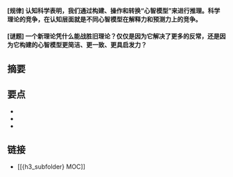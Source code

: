#### [规律] 认知科学表明，我们通过构建、操作和转换“心智模型”来进行推理。科学理论的竞争，在认知层面就是不同心智模型在解释力和预测力上的竞争。


#### [谜题] 一个新理论凭什么能战胜旧理论？仅仅是因为它解决了更多的反常，还是因为它构建的心智模型更简洁、更一致、更具启发力？


## 摘要


## 要点

- 
- 
- 

## 链接

- [[{h3_subfolder} MOC]]
